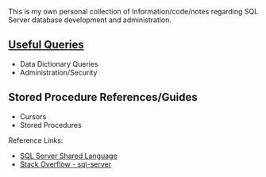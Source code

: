 This is my own personal collection of Information/code/notes regarding SQL Server database development and administration. 

## [Useful Queries](https://github.com/DavidHartman-Personal/SQLServerReference/tree/master/UsefulQueries)
* Data Dictionary Queries
* Administration/Security

## Stored Procedure References/Guides
* Cursors
* Stored Procedures

Reference Links:
* [SQL Server Shared Language](https://msdn.microsoft.com/en-us/library/dn198336.aspx)
* [Stack Overflow - sql-server](https://stackoverflow.com/tags/sql-server/info)

